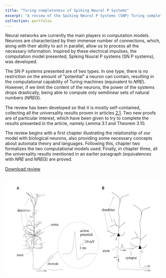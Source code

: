 ```yaml
---
title: "Turing completeness of Spiking Neural P Systems"
excerpt: "A review of the Spiking Neural P Systems (SNP) Turing completeness. <br/><img src='/images/neurona.png'>"
collection: portfolio
---
```


Neural networks are currently the main players in computation models. Neurons are characterized by their immense number of connections, which, along with their ability to act in parallel, allow us to process all the necessary information. Inspired by these electrical impulses, the computation model presented, Spiking Nuural P systems (SN P systems), was developed.

The SN P systems presented are of two types. In one type, there is no restriction on the amount of "potential" a neuron can contain, resulting in the computational capability of Turing machines (equivalent to 𝑁𝑅𝐸). However, if we limit the content of the neurons, the power of the systems drops drastically, being able to compute only semilinear sets of natural numbers (𝑁𝑅𝐸𝐺).

The review has been developed so that it is mostly self-contained, collecting all the universality results proven in articles [2](https://www.researchgate.net/publication/220443792_Spiking_Neural_P_Systems),[1](https://www.worldscientific.com/doi/abs/10.1142/S0129054106004212). Two new proofs are of particular interest, which have been given to try to complete the results presented in the article, namely Lemma 3.1 and Theorem 3.10.

The review begins with a first chapter illustrating the relationship of our model with biological neurons, also providing some necessary concepts about automata theory and languages. Following this, chapter two formalizes the two computational models used. Finally, in chapter three, all the universality results mentioned in an earlier paragraph (equivalences with 𝑁𝑅𝐸 and 𝑁𝑅𝐸𝐺) are proved.

[Download review](https://mariochf.github.io/files/SNPReviewMarioChacon.pdf)


<br/><img src='/images/neurona.png'>